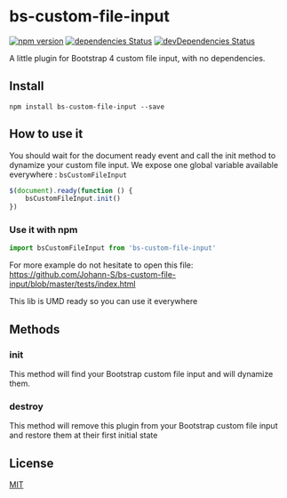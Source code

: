 # bs-custom-file-input

[![npm version](https://img.shields.io/npm/v/bs-custom-file-input.svg)](https://www.npmjs.com/package/bs-custom-file-input)
[![dependencies Status](https://img.shields.io/david/Johann-S/bs-custom-file-input.svg)](https://david-dm.org/Johann-S/bs-custom-file-input)
[![devDependencies Status](https://img.shields.io/david/dev/Johann-S/bs-custom-file-input.svg)](https://david-dm.org/Johann-S/bs-custom-file-input?type=dev)

A little plugin for Bootstrap 4 custom file input, with no dependencies.

## Install

```shell
npm install bs-custom-file-input --save
```

## How to use it

You should wait for the document ready event and call the init method to dynamize your custom file input.
We expose one global variable available everywhere : `bsCustomFileInput`

```javascript
$(document).ready(function () {
	bsCustomFileInput.init()
})
```

### Use it with npm

```javascript
import bsCustomFileInput from 'bs-custom-file-input'
```

For more example do not hesitate to open this file: https://github.com/Johann-S/bs-custom-file-input/blob/master/tests/index.html

This lib is UMD ready so you can use it everywhere

## Methods

### init

This method will find your Bootstrap custom file input and will dynamize them.

### destroy

This method will remove this plugin from your Bootstrap custom file input and restore them at their first initial state

## License

[MIT](https://github.com/Johann-S/bs-custom-file-input/blob/master/LICENSE)
